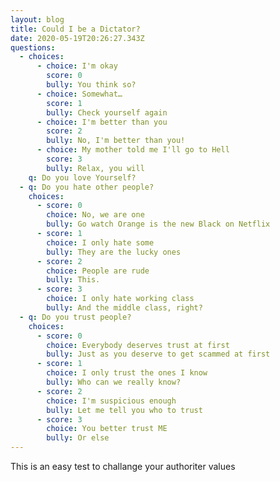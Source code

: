 ```yaml
---
layout: blog
title: Could I be a Dictator?
date: 2020-05-19T20:26:27.343Z
questions:
  - choices:
      - choice: I'm okay
        score: 0
        bully: You think so?
      - choice: Somewhat…
        score: 1
        bully: Check yourself again
      - choice: I'm better than you
        score: 2
        bully: No, I'm better than you!
      - choice: My mother told me I'll go to Hell
        score: 3
        bully: Relax, you will
    q: Do you love Yourself?
  - q: Do you hate other people?
    choices:
      - score: 0
        choice: No, we are one
        bully: Go watch Orange is the new Black on Netflix
      - score: 1
        choice: I only hate some
        bully: They are the lucky ones
      - score: 2
        choice: People are rude
        bully: This.
      - score: 3
        choice: I only hate working class
        bully: And the middle class, right?
  - q: Do you trust people?
    choices:
      - score: 0
        choice: Everybody deserves trust at first
        bully: Just as you deserve to get scammed at first
      - score: 1
        choice: I only trust the ones I know
        bully: Who can we really know?
      - score: 2
        choice: I'm suspicious enough
        bully: Let me tell you who to trust
      - score: 3
        choice: You better trust ME
        bully: Or else
---
```

This is an easy test to challange your authoriter values 